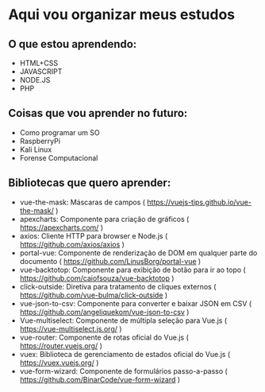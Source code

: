# Aqui vou organizar meus estudos

## O que estou aprendendo:
- HTML+CSS
- JAVASCRIPT
- NODE.JS
- PHP

## Coisas que vou aprender no futuro:
- Como programar um SO
- RaspberryPi
- Kali Linux
- Forense Computacional

## Bibliotecas que quero aprender:

- vue-the-mask: Máscaras de campos ( https://vuejs-tips.github.io/vue-the-mask/ )
- apexcharts: Componente para criação de gráficos ( https://apexcharts.com/ )
- axios: Cliente HTTP para browser e Node.js ( https://github.com/axios/axios )
- portal-vue: Componente de renderização de DOM em qualquer parte do documento ( https://github.com/LinusBorg/portal-vue )
- vue-backtotop: Componente para exibição de botão para ir ao topo ( https://github.com/caiofsouza/vue-backtotop )
- click-outside: Diretiva para tratamento de cliques externos ( https://github.com/vue-bulma/click-outside )
- vue-json-to-csv: Componente para converter e baixar JSON em CSV ( https://github.com/angeliquekom/vue-json-to-csv )
- Vue-multiselect: Componente de múltipla seleção para Vue.js ( https://vue-multiselect.js.org/ )
- vue-router: Componente de rotas oficial do Vue.js ( https://router.vuejs.org/ )
- vuex: Biblioteca de gerenciamento de estados oficial do Vue.js ( https://vuex.vuejs.org/ )
- vue-form-wizard: Componente de formulários passo-a-passo ( https://github.com/BinarCode/vue-form-wizard ) 
